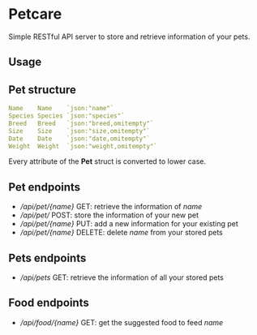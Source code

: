 # Petcare

Simple RESTful API server to store and retrieve information of your pets.

## Usage

## Pet structure
  ```yaml
  Name    Name    `json:"name"`
  Species Species `json:"species"`
  Breed   Breed   `json:"breed,omitempty"`
  Size    Size    `json:"size,omitempty"`
  Date    Date    `json:"date,omitempty"`
  Weight  Weight  `json:"weight,omitempty"`
   ```
 Every attribute of the __Pet__ struct is converted to lower case.


## Pet endpoints
- _/api/pet/{name}_ GET: retrieve the information of _name_
- _/api/pet/_ POST: store the information of your new pet
- _/api/pet/{name}_ PUT: add a new information for your existing pet
- _/api/pet/{name}_ DELETE: delete _name_ from your stored pets

## Pets endpoints
- _/api/pets_ GET: retrieve the information of all your stored pets

## Food endpoints
- _/api/food/{name}_ GET: get the suggested food to feed _name_
